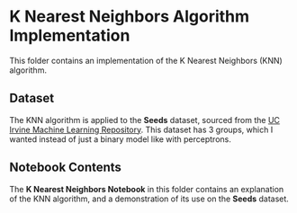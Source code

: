 # K Nearest Neighbors Algorithm Implementation

This folder contains an implementation of the K Nearest Neighbors (KNN) algorithm.

## Dataset

The KNN algorithm is applied to the **Seeds** dataset, sourced from the [UC Irvine Machine Learning Repository](https://archive.ics.uci.edu/dataset/236/seeds). This dataset has 3 groups, which I wanted instead of just a binary model like with perceptrons.

## Notebook Contents

The **K Nearest Neighbors Notebook** in this folder contains an explanation of the KNN algorithm, and a demonstration of its use on the **Seeds** dataset.
